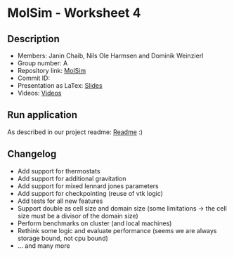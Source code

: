 # MolSim - Worksheet 4

## Description

- Members: Janin Chaib, Nils Ole Harmsen and Dominik Weinzierl
- Group number: A
- Repository link: [MolSim](https://github.com/Dominik-Weinzierl/MolSim)
- Commit ID:
- Presentation as LaTex: [Slides](https://latex.tum.de/read/yrcxgvcztyqp)
- Videos: [Videos](http://home.in.tum.de/~harmsen/mdpraktikum/sheet4/)

## Run application

As described in our project readme: [Readme](https://github.com/Dominik-Weinzierl/MolSim/blob/main/README.md) :)

## Changelog
- Add support for thermostats
- Add support for additional gravitation
- Add support for mixed lennard jones parameters 
- Add support for checkpointing (reuse of vtk logic)
- Add tests for all new features
- Support double as cell size and domain size (some limitations ->  the cell size must be a divisor of the domain size)
- Perform benchmarks on cluster (and local machines)
- Rethink some logic and evaluate performance (seems we are always storage bound, not cpu bound)
- ... and many more 